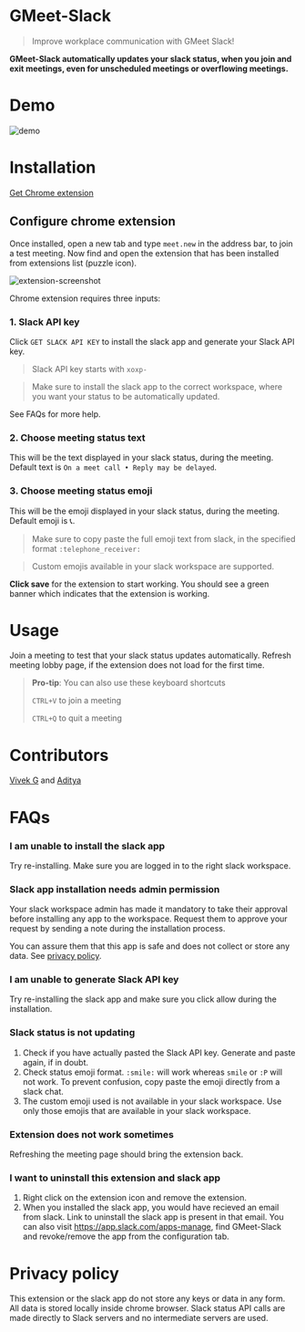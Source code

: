 # GMeet-Slack

> Improve workplace communication with GMeet Slack!

**GMeet-Slack automatically updates your slack status, when you join and exit meetings, even for unscheduled meetings or overflowing meetings.**

# Demo

![demo](https://user-images.githubusercontent.com/26523871/158046509-96d508f7-fbeb-424e-9268-3d18cd791ec7.gif)


# Installation
<a href="https://chrome.google.com/webstore/detail/meet-slack-status/kddjlbegfaiogihndmglihcgommbjmkc" target="_blank">Get Chrome extension</a>

## Configure chrome extension
Once installed, open a new tab and type `meet.new` in the address bar, to join a test meeting. Now find and open the extension that has been installed from extensions list (puzzle icon).

![extension-screenshot](https://user-images.githubusercontent.com/26523871/158046524-3092fd1b-9204-494d-b2be-3da7c9afb5fa.png)

Chrome extension requires three inputs:
### 1. Slack API key
Click `GET SLACK API KEY` to install the slack app and generate your Slack API key.
> Slack API key starts with `xoxp-` 

> Make sure to install the slack app to the correct workspace, where you want your status to be automatically updated.

See FAQs for more help.

### 2. Choose meeting status text
This will be the text displayed in your slack status, during the meeting. Default text is `On a meet call • Reply may be delayed`.

### 3. Choose meeting status emoji
This will be the emoji displayed in your slack status, during the meeting. Default emoji is 📞.

> Make sure to copy paste the full emoji text from slack, in the specified format `:telephone_receiver:`

> Custom emojis available in your slack workspace are supported.

**Click save** for the extension to start working. You should see a green banner which indicates that the extension is working.


# Usage
Join a meeting to test that your slack status updates automatically. Refresh meeting lobby page, if the extension does not load for the first time.

> **Pro-tip**: You can also use these keyboard shortcuts
> 
>  `CTRL+V` to join a meeting
> 
> `CTRL+Q` to quit a meeting

# Contributors
[Vivek G](https://github.com/yakshaG) and [Aditya](https://github.com/aditya-67)

# FAQs

### I am unable to install the slack app

Try re-installing. Make sure you are logged in to the right slack workspace.


### Slack app installation needs admin permission
Your slack workspace admin has made it mandatory to take their approval before installing any app to the workspace. Request them to approve your request by sending a note during the installation process.

You can assure them that this app is safe and does not collect or store any data. See [privacy policy](#privacy-policy).

### I am unable to generate Slack API key
Try re-installing the slack app and make sure you click allow during the installation.

### Slack status is not updating
1. Check if you have actually pasted the Slack API key. Generate and paste again, if in doubt.
2. Check status emoji format. `:smile:` will work whereas `smile` or `:P` will not work. To prevent confusion, copy paste the emoji directly from a slack chat.
3. The custom emoji used is not available in your slack workspace. Use only those emojis that are available in your slack workspace.

### Extension does not work sometimes
Refreshing the meeting page should bring the extension back.

### I want to uninstall this extension and slack app
1. Right click on the extension icon and remove the extension.
2. When you installed the slack app, you would have recieved an email from slack. Link to uninstall the slack app is present in that email. You can also visit https://app.slack.com/apps-manage, find GMeet-Slack and revoke/remove the app from the configuration tab.


# Privacy policy
This extension or the slack app do not store any keys or data in any form. All data is stored locally inside chrome browser. Slack status API calls are made directly to Slack servers and no intermediate servers are used.
